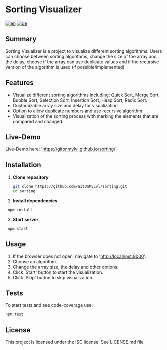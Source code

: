 # Sorting Visualizer

[![en](https://img.shields.io/badge/lang-en-red.svg)](https://github.com/GitOnMyLvl/sorting/blob/main/README.md)
[![de](https://img.shields.io/badge/lang-de-yellow.svg)](https://github.com/GitOnMyLvl/sorting/blob/main/README.de.md)

## Summary

Sorting Visualizer is a project to visualize different sorting algorithms. Users can choose between sorting algorithms, change the size of the array and the delay, choose if the array can use duplicate values and if the recursive version of the algorithm is used (if possible/implemented)

## Features

- Visualize different sorting algorithms including: Quick Sort, Merge Sort, Bubble Sort, Selection Sort, Insertion Sort, Heap Sort, Radix Sort.
- Customizable array size and delay for visualization
- Option to allow duplicate numbers and use recursive algorithm
- Visualization of the sorting process with marking the elements that are compared and changed.

## Live-Demo

Live-Demo here:
'<https://gitonmylvl.github.io/sorting/>'

## Installation

1. **Clone repository**

   ```bash
   git clone https://github.com/GitOnMyLvl/sorting.git
   cd sorting
   ```

2. **Install dependencies**

  ```bash
   npm install
   ```

3. **Start server**

  ```bash
   npm start
   ```

## Usage

1. If the browser does not open, navigate to '<http://localhost:9000>'.
2. Choose an algorithm.
3. Change the array size, the delay and other options.
4. Click 'Start' button to start the visualization.
5. Click 'Skip' button to skip visualization.

## Tests

To start tests and see code-coverage use:

```bash
npm test
```

## License

This project is licensed under the ISC license. See LICENSE.md file
